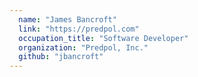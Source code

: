 ```yaml
---
  name: "James Bancroft"
  link: "https://predpol.com"
  occupation_title: "Software Developer"
  organization: "Predpol, Inc."
  github: "jbancroft"
---
```

